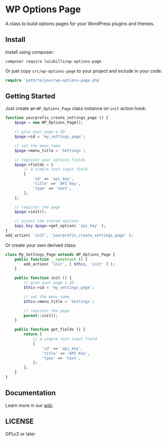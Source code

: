 # WP Options Page

A class to build options pages for your WordPress plugins and themes.

## Install

Install using composer:

```
composer require luizbills/wp-options-page
```

Or just copy `src/wp-options-page` to your project and include in your code:

```php
require 'path/to/your/wp-options-page.php`
```

## Getting Started

Just create an `WP_Options_Page` class instance on `init` action hook:

```php
function yourprefix_create_settings_page () {
	$page = new WP_Options_Page();

	// give your page a ID
	$page->id = 'my_settings_page';

	// set the menu name
	$page->menu_title = 'Settings';

	// register your options fields
	$page->fields = [
		// a simple text input field
		[
			'id' => 'api_key',
			'title' => 'API Key',
			'type' => 'text',
		];
	];

	// register the page
	$page->init();

	// access the stored options
	$api_key $page->get_option( 'api_key' );
}
add_action( 'init', 'yourprefix_create_settings_page' );


```

Or create your own derived class:

```php
class My_Settings_Page extends WP_Options_Page {
	public function __construct () {
		add_action( 'init', [ $this, 'init' ] );
	}

	public function init () {
		// give your page a ID
		$this->id = 'my_settings_page';

		// set the menu name
		$this->menu_title = 'Settings';

		// register the page
		parent::init();
	}

	public function get_fields () {
		return [
			// a simple text input field
			[
				'id' => 'api_key',
				'title' => 'API Key',
				'type' => 'text',
			];
		];
	}
}
```

## Documentation

Learn more in our [wiki](https://github.dev/luizbills/wp-options-page/wiki).

## LICENSE

GPLv2 or later
